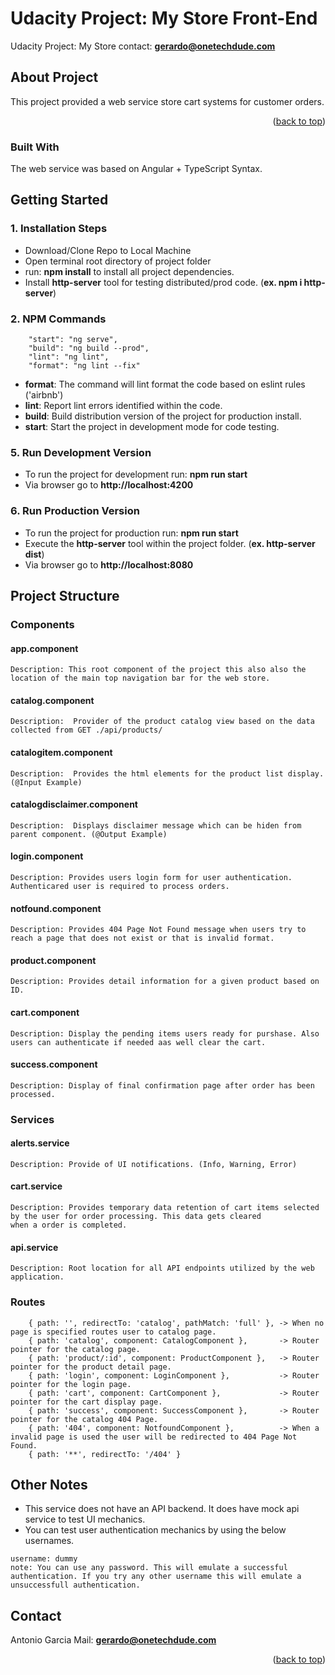 # Udacity Project: My Store Front-End
Udacity Project: My Store
contact: **gerardo@onetechdude.com**

<div id="top"></div>

## About Project

This project provided a web service store cart systems for customer orders.

<p align="right">(<a href="#top">back to top</a>)</p>

### Built With

The web service was based on Angular + TypeScript Syntax.

## Getting Started

### 1. Installation Steps

- Download/Clone Repo to Local Machine
- Open terminal root directory of project folder
- run: **npm install** to install all project dependencies.
- Install **http-server** tool for testing distributed/prod code. (**ex. npm i http-server**)

### 2. NPM Commands

```
    "start": "ng serve",
    "build": "ng build --prod",
    "lint": "ng lint",
    "format": "ng lint --fix"
```

- **format**: The command will lint format the code based on eslint rules ('airbnb')
- **lint**: Report lint errors identified within the code.
- **build**: Build distribution version of the project for production install.
- **start**: Start the project in development mode for code testing.

### 5. Run Development Version

- To run the project for development run: **npm run start**
- Via browser go to **http://localhost:4200**

### 6. Run Production Version

- To run the project for production run: **npm run start**
- Execute the **http-server** tool within the project folder. (**ex. http-server dist**)
- Via browser go to **http://localhost:8080**

## Project Structure

### Components

#### app.component
```
Description: This root component of the project this also also the location of the main top navigation bar for the web store.
```

#### catalog.component
```
Description:  Provider of the product catalog view based on the data collected from GET ./api/products/
```

#### catalogitem.component
```
Description:  Provides the html elements for the product list display. (@Input Example)
```

#### catalogdisclaimer.component
```
Description:  Displays disclaimer message which can be hiden from parent component. (@Output Example)
```

#### login.component
```
Description: Provides users login form for user authentication. Authenticared user is required to process orders.
```

#### notfound.component
```
Description: Provides 404 Page Not Found message when users try to reach a page that does not exist or that is invalid format.
```

#### product.component
```
Description: Provides detail information for a given product based on ID.
```

#### cart.component
```
Description: Display the pending items users ready for purshase. Also users can authenticate if needed aas well clear the cart.
```

#### success.component
```
Description: Display of final confirmation page after order has been processed.
```

### Services

#### alerts.service
```
Description: Provide of UI notifications. (Info, Warning, Error)
```

#### cart.service
```
Description: Provides temporary data retention of cart items selected by the user for order processing. This data gets cleared 
when a order is completed.
```

#### api.service
```
Description: Root location for all API endpoints utilized by the web application. 
```

### Routes

```
    { path: '', redirectTo: 'catalog', pathMatch: 'full' }, -> When no page is specified routes user to catalog page.
    { path: 'catalog', component: CatalogComponent },       -> Router pointer for the catalog page.
    { path: 'product/:id', component: ProductComponent },   -> Router pointer for the product detail page.
    { path: 'login', component: LoginComponent },           -> Router pointer for the login page.
    { path: 'cart', component: CartComponent },             -> Router pointer for the cart display page.
    { path: 'success', component: SuccessComponent },       -> Router pointer for the catalog 404 Page.
    { path: '404', component: NotfoundComponent },          -> When a invalid page is used the user will be redirected to 404 Page Not Found.
    { path: '**', redirectTo: '/404' }
```

## Other Notes

- This service does not have an API backend. It does have mock api service to test UI mechanics.
- You can test user authentication mechanics by using the below usernames.
  
```
username: dummy
note: You can use any password. This will emulate a successful authentication. If you try any other username this will emulate a unsuccessfull authentication.
```


## Contact
Antonio Garcia
Mail: **gerardo@onetechdude.com**

<p align="right">(<a href="#top">back to top</a>)</p>
